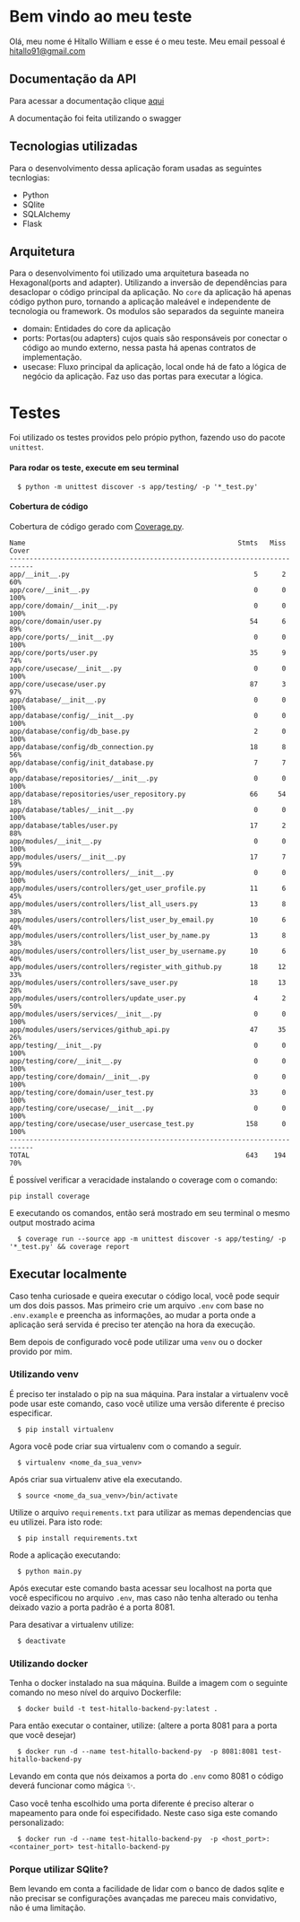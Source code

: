 # Bem vindo ao meu teste

Olá, meu nome é Hítallo William e esse é o meu teste. Meu email pessoal é hitallo91@gmail.com

## Documentação da API

Para acessar a documentação clique [aqui](https://app.swaggerhub.com/apis/hitallow/bitwise-backend_test/1.0)

A documentação foi feita utilizando o swagger

## Tecnologias utilizadas
  Para o desenvolvimento dessa aplicação foram usadas as seguintes tecnlogias:
  - Python
  - SQlite
  - SQLAlchemy
  - Flask

## Arquitetura
  Para o desenvolvimento foi utilizado uma arquitetura baseada no Hexagonal(ports and adapter).
  Utilizando a inversão de dependências para desaclopar o código principal da aplicação.
  No `core` da aplicação há apenas código python puro, tornando a aplicação maleável e independente de tecnologia ou framework.
  Os modulos são separados da seguinte maneira
  - domain: Entidades do core da aplicação
  - ports: Portas(ou adapters) cujos quais são responsáveis por conectar o código ao mundo externo, nessa pasta há apenas contratos de implementação.
  - usecase: Fluxo principal da aplicação, local onde há de fato a lógica de negócio da aplicação. Faz uso das portas para executar a lógica.

# Testes

Foi utilizado os testes providos pelo própio python, fazendo uso do pacote `unittest`.
#### Para rodar os teste, execute em seu terminal
```
  $ python -m unittest discover -s app/testing/ -p '*_test.py'
```
#### Cobertura de código
Cobertura de código gerado com [Coverage.py](https://coverage.readthedocs.io/en/coverage-5.5/). 
```
Name                                                     Stmts   Miss  Cover
----------------------------------------------------------------------------
app/__init__.py                                              5      2    60%
app/core/__init__.py                                         0      0   100%
app/core/domain/__init__.py                                  0      0   100%
app/core/domain/user.py                                     54      6    89%
app/core/ports/__init__.py                                   0      0   100%
app/core/ports/user.py                                      35      9    74%
app/core/usecase/__init__.py                                 0      0   100%
app/core/usecase/user.py                                    87      3    97%
app/database/__init__.py                                     0      0   100%
app/database/config/__init__.py                              0      0   100%
app/database/config/db_base.py                               2      0   100%
app/database/config/db_connection.py                        18      8    56%
app/database/config/init_database.py                         7      7     0%
app/database/repositories/__init__.py                        0      0   100%
app/database/repositories/user_repository.py                66     54    18%
app/database/tables/__init__.py                              0      0   100%
app/database/tables/user.py                                 17      2    88%
app/modules/__init__.py                                      0      0   100%
app/modules/users/__init__.py                               17      7    59%
app/modules/users/controllers/__init__.py                    0      0   100%
app/modules/users/controllers/get_user_profile.py           11      6    45%
app/modules/users/controllers/list_all_users.py             13      8    38%
app/modules/users/controllers/list_user_by_email.py         10      6    40%
app/modules/users/controllers/list_user_by_name.py          13      8    38%
app/modules/users/controllers/list_user_by_username.py      10      6    40%
app/modules/users/controllers/register_with_github.py       18     12    33%
app/modules/users/controllers/save_user.py                  18     13    28%
app/modules/users/controllers/update_user.py                 4      2    50%
app/modules/users/services/__init__.py                       0      0   100%
app/modules/users/services/github_api.py                    47     35    26%
app/testing/__init__.py                                      0      0   100%
app/testing/core/__init__.py                                 0      0   100%
app/testing/core/domain/__init__.py                          0      0   100%
app/testing/core/domain/user_test.py                        33      0   100%
app/testing/core/usecase/__init__.py                         0      0   100%
app/testing/core/usecase/user_usercase_test.py             158      0   100%
----------------------------------------------------------------------------
TOTAL                                                      643    194    70%
```
É possível verificar a veracidade instalando o coverage com o comando:
```
pip install coverage 
```
E executando os comandos, então será mostrado em seu terminal o mesmo output mostrado acima
```
  $ coverage run --source app -m unittest discover -s app/testing/ -p '*_test.py' && coverage report
```

## Executar localmente
Caso tenha curiosade e queira executar o código local, você pode sequir um dos dois passos.
Mas primeiro crie um arquivo `.env` com base no `.env.example` e preencha as informações, ao mudar a porta onde a aplicação será servida é preciso ter atenção na hora da execução.

Bem depois de configurado você pode utilizar uma `venv` ou o docker provido por mim.

### Utilizando venv

É preciso ter instalado o pip na sua máquina. Para instalar a virtualenv você pode usar este comando, caso você utilize uma versão diferente é preciso especificar.
```
  $ pip install virtualenv
```
Agora você pode criar sua virtualenv com o comando a seguir.
```
  $ virtualenv <nome_da_sua_venv> 
```
Após criar sua virtualenv ative ela executando.
```
  $ source <nome_da_sua_venv>/bin/activate
```
Utilize o arquivo `requirements.txt` para utilizar as memas dependencias que eu utilizei. Para isto rode:
```
  $ pip install requirements.txt
```
Rode a aplicação executando:
```
  $ python main.py
```

Após executar este comando basta acessar seu localhost na porta que você especificou no arquivo `.env`, mas caso não tenha alterado ou tenha deixado vazio a porta padrão é a porta 8081.


Para desativar a virtualenv utilize:
```
  $ deactivate
```


### Utilizando docker

Tenha o docker instalado na sua máquina.
Builde a imagem com o seguinte comando no meso nível do arquivo Dockerfile:
```
  $ docker build -t test-hitallo-backend-py:latest .
```
Para então executar o container, utilize: (altere a porta 8081 para a porta que você desejar)
```
  $ docker run -d --name test-hitallo-backend-py  -p 8081:8081 test-hitallo-backend-py
```

Levando em conta que nós deixamos a porta do `.env` como 8081 o código deverá funcionar como mágica ✨.

Caso você tenha escolhido uma porta diferente é preciso alterar o mapeamento para onde foi especifidado.
Neste caso siga este comando personalizado:
```
  $ docker run -d --name test-hitallo-backend-py  -p <host_port>:<container_port> test-hitallo-backend-py
```


### Porque utilizar SQlite?

Bem levando em conta a facilidade de lidar com o banco de dados sqlite e não precisar se configurações avançadas me pareceu mais convidativo, não é uma limitação.
